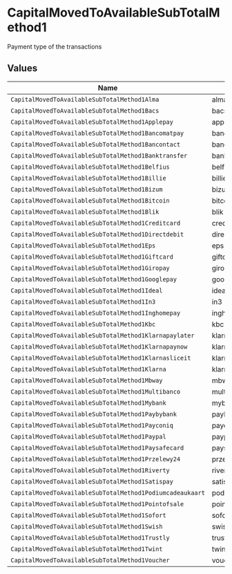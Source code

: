 # CapitalMovedToAvailableSubTotalMethod1

Payment type of the transactions


## Values

| Name                                                      | Value                                                     |
| --------------------------------------------------------- | --------------------------------------------------------- |
| `CapitalMovedToAvailableSubTotalMethod1Alma`              | alma                                                      |
| `CapitalMovedToAvailableSubTotalMethod1Bacs`              | bacs                                                      |
| `CapitalMovedToAvailableSubTotalMethod1Applepay`          | applepay                                                  |
| `CapitalMovedToAvailableSubTotalMethod1Bancomatpay`       | bancomatpay                                               |
| `CapitalMovedToAvailableSubTotalMethod1Bancontact`        | bancontact                                                |
| `CapitalMovedToAvailableSubTotalMethod1Banktransfer`      | banktransfer                                              |
| `CapitalMovedToAvailableSubTotalMethod1Belfius`           | belfius                                                   |
| `CapitalMovedToAvailableSubTotalMethod1Billie`            | billie                                                    |
| `CapitalMovedToAvailableSubTotalMethod1Bizum`             | bizum                                                     |
| `CapitalMovedToAvailableSubTotalMethod1Bitcoin`           | bitcoin                                                   |
| `CapitalMovedToAvailableSubTotalMethod1Blik`              | blik                                                      |
| `CapitalMovedToAvailableSubTotalMethod1Creditcard`        | creditcard                                                |
| `CapitalMovedToAvailableSubTotalMethod1Directdebit`       | directdebit                                               |
| `CapitalMovedToAvailableSubTotalMethod1Eps`               | eps                                                       |
| `CapitalMovedToAvailableSubTotalMethod1Giftcard`          | giftcard                                                  |
| `CapitalMovedToAvailableSubTotalMethod1Giropay`           | giropay                                                   |
| `CapitalMovedToAvailableSubTotalMethod1Googlepay`         | googlepay                                                 |
| `CapitalMovedToAvailableSubTotalMethod1Ideal`             | ideal                                                     |
| `CapitalMovedToAvailableSubTotalMethod1In3`               | in3                                                       |
| `CapitalMovedToAvailableSubTotalMethod1Inghomepay`        | inghomepay                                                |
| `CapitalMovedToAvailableSubTotalMethod1Kbc`               | kbc                                                       |
| `CapitalMovedToAvailableSubTotalMethod1Klarnapaylater`    | klarnapaylater                                            |
| `CapitalMovedToAvailableSubTotalMethod1Klarnapaynow`      | klarnapaynow                                              |
| `CapitalMovedToAvailableSubTotalMethod1Klarnasliceit`     | klarnasliceit                                             |
| `CapitalMovedToAvailableSubTotalMethod1Klarna`            | klarna                                                    |
| `CapitalMovedToAvailableSubTotalMethod1Mbway`             | mbway                                                     |
| `CapitalMovedToAvailableSubTotalMethod1Multibanco`        | multibanco                                                |
| `CapitalMovedToAvailableSubTotalMethod1Mybank`            | mybank                                                    |
| `CapitalMovedToAvailableSubTotalMethod1Paybybank`         | paybybank                                                 |
| `CapitalMovedToAvailableSubTotalMethod1Payconiq`          | payconiq                                                  |
| `CapitalMovedToAvailableSubTotalMethod1Paypal`            | paypal                                                    |
| `CapitalMovedToAvailableSubTotalMethod1Paysafecard`       | paysafecard                                               |
| `CapitalMovedToAvailableSubTotalMethod1Przelewy24`        | przelewy24                                                |
| `CapitalMovedToAvailableSubTotalMethod1Riverty`           | riverty                                                   |
| `CapitalMovedToAvailableSubTotalMethod1Satispay`          | satispay                                                  |
| `CapitalMovedToAvailableSubTotalMethod1Podiumcadeaukaart` | podiumcadeaukaart                                         |
| `CapitalMovedToAvailableSubTotalMethod1Pointofsale`       | pointofsale                                               |
| `CapitalMovedToAvailableSubTotalMethod1Sofort`            | sofort                                                    |
| `CapitalMovedToAvailableSubTotalMethod1Swish`             | swish                                                     |
| `CapitalMovedToAvailableSubTotalMethod1Trustly`           | trustly                                                   |
| `CapitalMovedToAvailableSubTotalMethod1Twint`             | twint                                                     |
| `CapitalMovedToAvailableSubTotalMethod1Voucher`           | voucher                                                   |